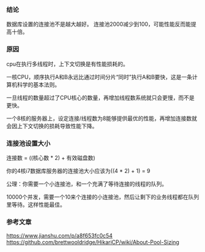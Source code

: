 ### 结论
数据库设置的连接池不是越大越好。
连接池2000减少到100，可能性能反而能提高十倍。

### 原因
cpu在执行多线程时，上下文切换是有性能损耗的。

一核CPU，顺序执行A和B永远比通过时间分片“同时”执行A和B要快，这是一条计算机科学的基本法则。

一旦线程的数量超过了CPU核心的数量，再增加线程数系统就只会更慢，而不是更快。

一个8核的服务器上，设定连接/线程数为8能够提供最优的性能，再增加连接数就会因上下文切换的损耗导致性能下降。

### 连接池设置大小

连接数 = ((核心数 * 2) + 有效磁盘数)

你的4核i7数据库服务器的连接池大小应该为((4 * 2) + 1) = 9

公理：你需要一个小连接池，和一个充满了等待连接的线程的队列。

10000个并发，需要一个10来个连接的小连接池，然后让剩下的业务线程都在队列里等待。这样性能最佳。

### 参考文章
https://www.jianshu.com/p/a8f653fc0c54
https://github.com/brettwooldridge/HikariCP/wiki/About-Pool-Sizing